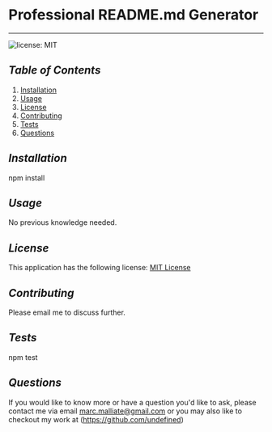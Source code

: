 # Professional README.md Generator

  ************************

  ![license: MIT](https://img.shields.io/badge/license-MIT-blue)

  ## *Table of Contents*
  1.  [Installation](#Installation)
  2.  [Usage](#Usage)
  3.  [License](#License)
  4.  [Contributing](#Contributing)
  5.  [Tests](#Tests)
  6.  [Questions](#Questions)

  ## *Installation*
  npm install

  ## *Usage*
  No previous knowledge needed.

  ## *License*
 This application has the following license:
 [MIT License](https://opensource.org/licenses/MIT)

  ## *Contributing*
  Please email me to discuss further.

  ## *Tests*
npm test

## *Questions*
If you would like to know more or have a question you'd like to ask, please contact me via email marc.malliate@gmail.com or you may also like to checkout my work at (https://github.com/undefined)


